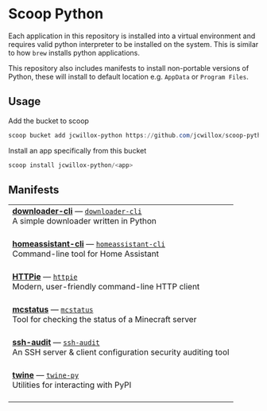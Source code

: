 # Scoop Python

Each application in this repository is installed into a virtual environment and requires valid python interpreter to be installed on the system. This is similar to how `brew` installs python applications.

This repository also includes manifests to install non-portable versions of Python, these will install to default location e.g. `AppData` or `Program Files`.

## Usage

Add the bucket to scoop

```powershell
scoop bucket add jcwillox-python https://github.com/jcwillox/scoop-python
```

Install an app specifically from this bucket

```powershell
scoop install jcwillox-python/<app>
```

## Manifests

<table>
<tr><td><a href='https://github.com/deepjyoti30/downloader-cli'><b>downloader-cli</b></a> — <a href='bucket/downloader-cli.json'><code>downloader-cli</code></a> <br> A simple downloader written in Python <br><br></td></tr>
<tr><td><a href='https://github.com/home-assistant-ecosystem/home-assistant-cli'><b>homeassistant-cli</b></a> — <a href='bucket/homeassistant-cli.json'><code>homeassistant-cli</code></a> <br> Command-line tool for Home Assistant <br><br></td></tr>
<tr><td><a href='https://github.com/httpie/httpie'><b>HTTPie</b></a> — <a href='bucket/httpie.json'><code>httpie</code></a> <br> Modern, user-friendly command-line HTTP client <br><br></td></tr>
<tr><td><a href='https://github.com/Dinnerbone/mcstatus'><b>mcstatus</b></a> — <a href='bucket/mcstatus.json'><code>mcstatus</code></a> <br> Tool for checking the status of a Minecraft server <br><br></td></tr>
<tr><td><a href='https://github.com/jtesta/ssh-audit'><b>ssh-audit</b></a> — <a href='bucket/ssh-audit.json'><code>ssh-audit</code></a> <br> An SSH server & client configuration security auditing tool <br><br></td></tr>
<tr><td><a href='https://github.com/pypa/twine'><b>twine</b></a> — <a href='bucket/twine-py.json'><code>twine-py</code></a> <br> Utilities for interacting with PyPI <br><br></td></tr>
</table>

